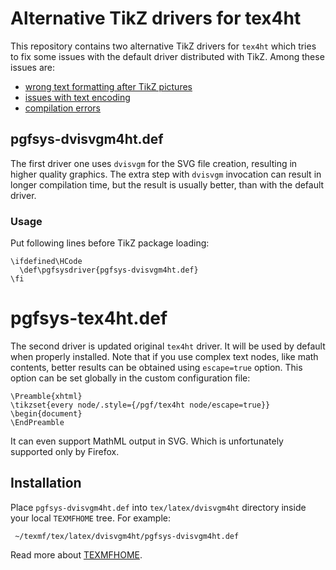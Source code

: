# Alternative TikZ drivers for tex4ht

This repository contains two alternative TikZ drivers for `tex4ht` which tries to fix some issues with the default driver distributed with TikZ. Among these issues are:

- [wrong text formatting after TikZ pictures](https://tex.stackexchange.com/q/257559/2891)
- [issues with text encoding](https://tex.stackexchange.com/q/390592/2891)
- [compilation errors](https://tex.stackexchange.com/q/386757/2891)



## pgfsys-dvisvgm4ht.def

The first driver one uses `dvisvgm` for the SVG file creation, resulting in higher quality graphics. The extra step with `dvisvgm` invocation can result in longer compilation time, but the result is usually better, than with the default driver.

### Usage

Put following lines before TikZ package loading:

    \ifdefined\HCode
      \def\pgfsysdriver{pgfsys-dvisvgm4ht.def}
    \fi 

# pgfsys-tex4ht.def

The second driver is updated original `tex4ht` driver. It will be used by default when properly installed. Note that if you use complex text nodes, like math contents, better results can be obtained using `escape=true` option. This option can be set globally in the custom configuration file:

    \Preamble{xhtml}
    \tikzset{every node/.style={/pgf/tex4ht node/escape=true}}
    \begin{document}
    \EndPreamble

It can even support MathML output in SVG. Which is unfortunately supported only by Firefox. 


## Installation

Place `pgfsys-dvisvgm4ht.def` into `tex/latex/dvisvgm4ht` directory inside your local `TEXMFHOME` tree. For example:

     ~/texmf/tex/latex/dvisvgm4ht/pgfsys-dvisvgm4ht.def

Read more about [TEXMFHOME](https://tex.stackexchange.com/a/271545/2891).
